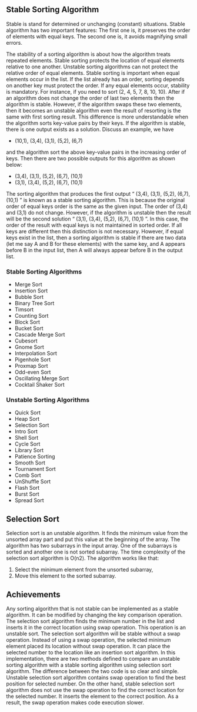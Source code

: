 ## Stable Sorting Algorithm 
Stable is stand for determined or unchanging (constant) situations.
Stable algorithm has two important features:
The first one is, it preserves the order of elements with equal keys.
The second one is, it avoids magnifying small errors.

The stability of a sorting algorithm is about how the algorithm treats repeated elements. Stable sorting protects the location of equal elements relative to one another. Unstable sorting algorithms can not protect the relative order of equal elements. Stable sorting is important when equal elements occur in the list. If the list already has an order, sorting depends on another key must protect the order. If any equal elements occur, stability is mandatory. 
For instance, if you need to sort (2, 4, 5, 7, 8, 10, 10). After if an algorithm does not change the order of last two elements then the algorithm is stable. However, if the algorithm swaps these two elements, then it becomes an unstable algorithm even the result of resorting is the same with first sorting result. 
This difference is more understandable when the algorithm sorts key-value pairs by their keys. If the algorithm is stable, there is one output exists as a solution. Discuss an example, we have 
- (10,1), (3,4), (3,1), (5,2), (6,7)

and the algorithm sort the above key-value pairs in the increasing order of keys. Then there are two possible outputs for this algorithm as shown below:

- (3,4), (3,1), (5,2), (6,7), (10,1)
- (3,1), (3,4), (5,2), (6,7), (10,1)

The sorting algorithm that produces the first output “ (3,4), (3,1), (5,2), (6,7), (10,1) ” is known as a stable sorting algorithm. This is because the original order of equal keys order is the same as the given input. The order of (3,4) and (3,1) do not change. However, if the algorithm is unstable then the result will be the second solution “ (3,1), (3,4), (5,2), (6,7), (10,1) ”. In this case, the order of the result with equal keys is not maintained in sorted order.
If all keys are different then this distinction is not necessary. However, if equal keys exist in the list, then a sorting algorithm is stable if there are two data (let me say A and B for these elements) with the same key, and A appears before B in the input list, then A will always appear before B in the output list.

### Stable Sorting Algorithms
- Merge Sort
- Insertion Sort
- Bubble Sort
- Binary Tree Sort
- Timsort
- Counting Sort 
- Block Sort
- Bucket Sort
- Cascade Merge Sort 
- Cubesort
- Gnome Sort
- Interpolation Sort
- Pigenhole Sort
-	Proxmap Sort
-	Odd-even Sort
-	Oscillating Merge Sort
-	Cocktail Shaker Sort

### Unstable Sorting Algorithms
-	Quick Sort
-	Heap Sort
-	Selection Sort 
-	Intro Sort 
-	Shell Sort
-	Cycle Sort
-	Library Sort
-	Patience Sorting
-	Smooth Sort
-	Tournament Sort
-	Comb Sort
-	UnShuffle Sort
-	Flash Sort
-	Burst Sort
-	Spread Sort

## Selection Sort
Selection sort is an unstable algorithm. It finds the minimum value from the unsorted array part and put this value at the beginning of the array. The algorithm has two subarrays in the input array. One of the subarrays is sorted and another one is not sorted subarray. The time complexity of the selection sort algorithm is O(n2).
The algorithm works like that:
1. Select the minimum element from the unsorted subarray,
2. Move this element to the sorted subarray.

## Achievements
Any sorting algorithm that is not stable can be implemented as a stable algorithm. It can be modified by changing the key comparison operation. The selection sort algorithm finds the minimum number in the list and inserts it in the correct location using swap operation. This operation is an unstable sort. The selection sort algorithm will be stable without a swap operation. Instead of using a swap operation, the selected minimum element placed its location without swap operation. It can place the selected number to the location like an insertion sort algorithm.
In this implementation, there are two methods defined to compare an unstable sorting algorithm with a stable sorting algorithm using selection sort algorithm. The difference between the two code is so clear and simple. Unstable selection sort algorithm contains swap operation to find the best position for selected number. On the other hand, stable selection sort algorithm does not use the swap operation to find the correct location for the selected number. It inserts the element to the correct position. As a result, the swap operation makes code execution slower.


